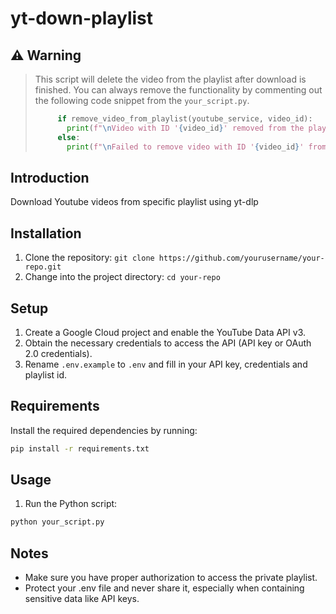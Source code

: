 # yt-down-playlist
## ⚠ Warning
> This script will delete the video from the playlist after download is finished.
> You can always remove the functionality by commenting out the following code snippet from the `your_script.py`.
>
>```python
>      if remove_video_from_playlist(youtube_service, video_id):
>        print(f"\nVideo with ID '{video_id}' removed from the playlist.")
>      else:
>        print(f"\nFailed to remove video with ID '{video_id}' from the playlist.")
>```

## Introduction

Download Youtube videos from specific playlist using yt-dlp

## Installation

1. Clone the repository: `git clone https://github.com/yourusername/your-repo.git`
2. Change into the project directory: `cd your-repo`

## Setup

1. Create a Google Cloud project and enable the YouTube Data API v3.
2. Obtain the necessary credentials to access the API (API key or OAuth 2.0 credentials).
3. Rename `.env.example` to `.env` and fill in your API key, credentials and playlist id.

## Requirements

Install the required dependencies by running:

```bash
pip install -r requirements.txt
```

## Usage

1. Run the Python script:

```bash
python your_script.py
```

## Notes

- Make sure you have proper authorization to access the private playlist.
- Protect your .env file and never share it, especially when containing sensitive data like API keys.
